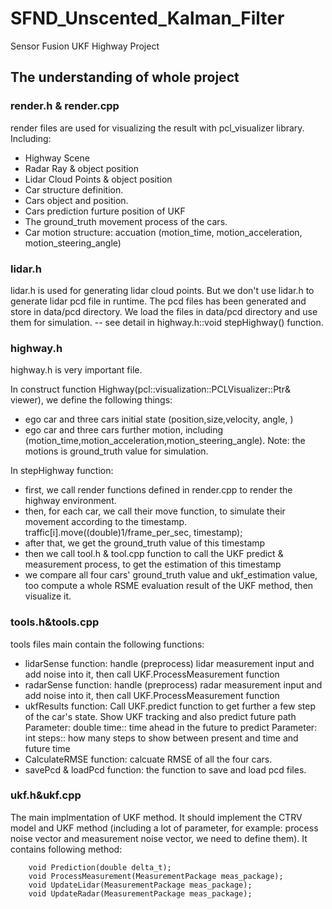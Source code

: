 # SFND_Unscented_Kalman_Filter
Sensor Fusion UKF Highway Project 

## The understanding of whole project

### render.h & render.cpp
render files are used for visualizing the result with pcl_visualizer library. 
Including:
- Highway Scene
- Radar Ray & object position
- Lidar Cloud Points & object position
- Car structure definition.
- Cars object and position.
- Cars prediction furture position of UKF
- The ground_truth movement process of the cars.
- Car motion structure: accuation (motion_time, motion_acceleration, motion_steering_angle)

### lidar.h
lidar.h is used for generating lidar cloud points.
But we don't use lidar.h to generate lidar pcd file in runtime. 
The pcd files has been generated and store in data/pcd directory. 
We load the files in data/pcd directory and use them for simulation.  -- see detail in highway.h::void stepHighway() function.

### highway.h
highway.h is very important file.

In construct function Highway(pcl::visualization::PCLVisualizer::Ptr& viewer), we define the following things:
- ego car and three cars initial state (position,size,velocity, angle, )
- ego car and three cars further motion, including (motion_time,motion_acceleration,motion_steering_angle). Note: the motions is ground_truth value for simulation.

In stepHighway function:
- first, we call render functions defined in render.cpp to render the highway environment.
- then, for each car, we call their move function, to simulate their movement according to the timestamp.
        traffic[i].move((double)1/frame_per_sec, timestamp);
- after that, we get the ground_truth value of this timestamp
- then we call tool.h & tool.cpp function to call the UKF predict & measurement process, to get the estimation of this timestamp
- we compare all four cars' ground_truth value and ukf_estimation value, too compute a whole RSME evaluation result of the UKF method, then visualize it.

### tools.h&tools.cpp
tools files main contain the following functions:
- lidarSense function: handle (preprocess) lidar measurement input and add noise into it, then call UKF.ProcessMeasurement function
- radarSense function: handle (preprocess) radar measurement input and add noise into it, then call UKF.ProcessMeasurement function
- ukfResults function: 
    Call UKF.predict function to get further a few step of the car's state.
    Show UKF tracking and also predict future path
        Parameter: double time:: time ahead in the future to predict
        Parameter: int steps:: how many steps to show between present and time and future time
- CalculateRMSE function: calcuate RMSE of all the four cars.
- savePcd & loadPcd function: the function to save and load pcd files.

### ukf.h&ukf.cpp
The main implmentation of UKF method.
It should implement the CTRV model and UKF method (including a lot of parameter, for example: process noise vector and measurement noise vector, we need to define them).
It contains following method:

        void Prediction(double delta_t);
        void ProcessMeasurement(MeasurementPackage meas_package);
        void UpdateLidar(MeasurementPackage meas_package);
        void UpdateRadar(MeasurementPackage meas_package);
